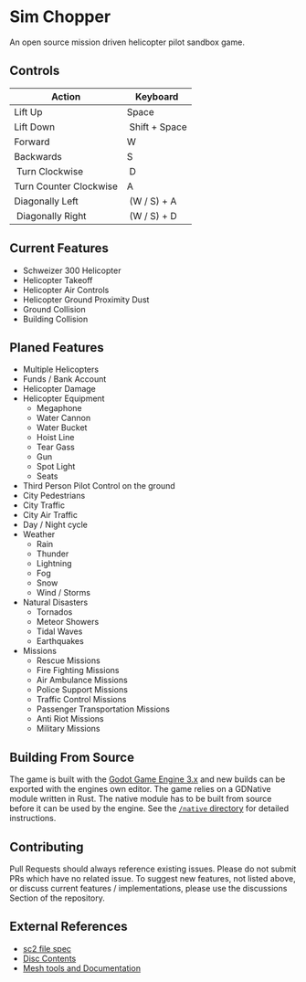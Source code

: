 # Sim Chopper

An open source mission driven helicopter pilot sandbox game.

## Controls

| Action                 | Keyboard      |
|------------------------|---------------|
| Lift Up                | Space         |
| Lift Down              | Shift + Space |
| Forward                | W             |
| Backwards              | S             |
| Turn Clockwise         | D             |
| Turn Counter Clockwise | A             |
| Diagonally Left        | (W / S) + A   |
| Diagonally Right       | (W / S) + D   |

## Current Features

- Schweizer 300 Helicopter
- Helicopter Takeoff
- Helicopter Air Controls
- Helicopter Ground Proximity Dust
- Ground Collision
- Building Collision

## Planed Features

- Multiple Helicopters
- Funds / Bank Account
- Helicopter Damage
- Helicopter Equipment
  - Megaphone
  - Water Cannon
  - Water Bucket
  - Hoist Line
  - Tear Gass
  - Gun
  - Spot Light
  - Seats
- Third Person Pilot Control on the ground
- City Pedestrians
- City Traffic
- City Air Traffic
- Day / Night cycle
- Weather
  - Rain
  - Thunder
  - Lightning
  - Fog
  - Snow
  - Wind / Storms
- Natural Disasters
  - Tornados
  - Meteor Showers
  - Tidal Waves
  - Earthquakes
- Missions
  - Rescue Missions
  - Fire Fighting Missions
  - Air Ambulance Missions
  - Police Support Missions
  - Traffic Control Missions
  - Passenger Transportation Missions
  - Anti Riot Missions
  - Military Missions

## Building From Source
The game is built with the [Godot Game Engine 3.x](https://github.com/godotengine/godot/tree/3.x) and new builds can be exported with the engines own editor. The game relies on a GDNative module written in Rust. The native module has to be built from source before it can be used by the engine. See the [`/native` directory](./tree/master/native) for detailed instructions.

## Contributing
Pull Requests should always reference existing issues. Please do not submit PRs which have no related issue. To suggest new features, not listed above, or discuss current features / implementations, please use the discussions Section of the repository.

## External References
 - [sc2 file spec](https://github.com/dfloer/SC2k-docs/tree/a47a55ee21b881093123be2394bc0de7bf603560/sc2%20file%20spec.md)
 - [Disc Contents](https://sourceforge.net/p/miscopter/wiki/CDContents/)
 - [Mesh tools and Documentation](https://github.com/CahootsMalone/maxis-mesh-stuff/tree/cebeee7656ec2fc7f3ec925ca0738db904ad540b/)
